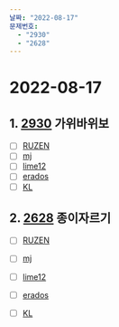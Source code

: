 ```yaml
---
날짜: "2022-08-17"
문제번호: 
  - "2930"
  - "2628"
---
```


# 2022-08-17

## 1. [2930](https://www.acmicpc.net/problem/2930) 가위바위보

- [ ] [RUZEN](./2930_RUZEN.md)
- [ ] [mj](./2930_mj.md)
- [ ] [lime12](./2930_lime12.md)
- [ ] [erados](./2930_erados.md)
- [ ] [KL](./2930_KL.md)

## 2. [2628](https://www.acmicpc.net/problem/2628) 종이자르기

- [ ] [RUZEN](./2628_RUZEN.md)
- [ ] [mj](./2628_mj.md)
- [ ] [lime12](./2628_lime12.md)
- [ ] [erados](./2628_erados.md)
- [ ] [KL](./2628_KL.md)

